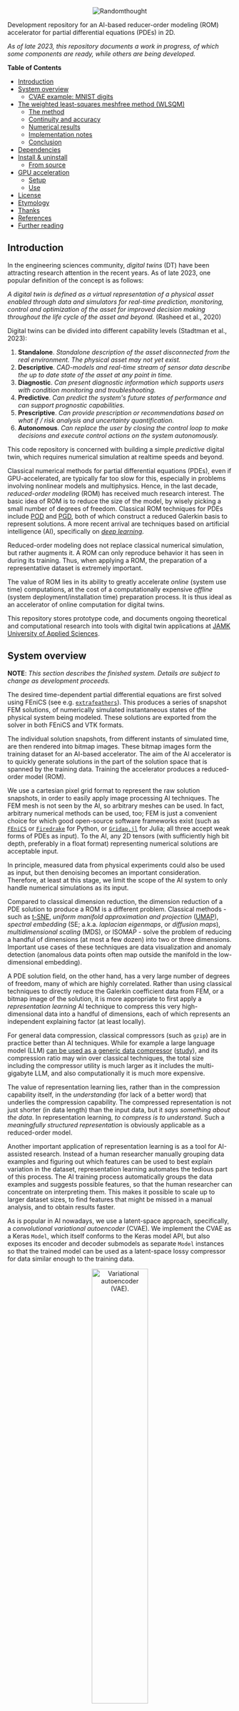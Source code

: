 <p align="center">
<img src="img/randomthought-logo.png" alt="Randomthought"/>
</p>

Development repository for an AI-based reducer-order modeling (ROM) accelerator for partial differential equations (PDEs) in 2D.

*As of late 2023, this repository documents a work in progress, of which some components are ready, while others are being developed.*


<!-- markdown-toc start - Don't edit this section. Run M-x markdown-toc-refresh-toc -->
**Table of Contents**

- [Introduction](#introduction)
- [System overview](#system-overview)
    - [CVAE example: MNIST digits](#cvae-example-mnist-digits)
- [The weighted least-squares meshfree method (WLSQM)](#the-weighted-least-squares-meshfree-method-wlsqm)
    - [The method](#the-method)
    - [Continuity and accuracy](#continuity-and-accuracy)
    - [Numerical results](#numerical-results)
    - [Implementation notes](#implementation-notes)
    - [Conclusion](#conclusion)
- [Dependencies](#dependencies)
- [Install & uninstall](#install--uninstall)
    - [From source](#from-source)
- [GPU acceleration](#gpu-acceleration)
    - [Setup](#setup)
    - [Use](#use)
- [License](#license)
- [Etymology](#etymology)
- [Thanks](#thanks)
- [References](#references)
- [Further reading](#further-reading)

<!-- markdown-toc end -->


## Introduction

In the engineering sciences community, *digital twins* (DT) have been attracting research attention in the recent years. As of late 2023, one popular definition of the concept is as follows:

*A digital twin is defined as a virtual representation of a physical asset enabled through data and simulators for real-time prediction, monitoring, control and optimization of the asset for improved decision making throughout the life cycle of the asset and beyond.* (Rasheed et al., 2020)

Digital twins can be divided into different capability levels (Stadtman et al., 2023):

 1. **Standalone**. *Standalone description of the asset disconnected from the real environment. The physical asset may not yet exist.*
 2. **Descriptive**. *CAD-models and real-time stream of sensor data describe the up to date state of the asset at any point in time.*
 3. **Diagnostic**. *Can present diagnostic information which supports users with condition monitoring and troubleshooting.*
 4. **Predictive**. *Can predict the system's future states of performance and can support prognostic capabilities.*
 5. **Prescriptive**. *Can provide prescription or recommendations based on what if / risk analysis and uncertainty quantification.*
 6. **Autonomous**. *Can replace the user by closing the control loop to make decisions and execute control actions on the system autonomously.*

This code repository is concerned with building a simple *predictive* digital twin, which requires numerical simulation at realtime speeds and beyond.

Classical numerical methods for partial differential equations (PDEs), even if GPU-accelerated, are typically far too slow for this, especially in problems involving nonlinear models and multiphysics. Hence, in the last decade, *reduced-order modeling* (ROM) has received much research interest. The basic idea of ROM is to reduce the size of the model, by wisely picking a small number of degrees of freedom. Classical ROM techniques for PDEs include [POD](https://en.wikipedia.org/wiki/Proper_orthogonal_decomposition) and [PGD](https://en.wikipedia.org/wiki/Proper_generalized_decomposition), both of which construct a reduced Galerkin basis to represent solutions. A more recent arrival are techniques based on artificial intelligence (AI), specifically on [*deep learning*](https://www.deeplearningbook.org/).

Reduced-order modeling does not replace classical numerical simulation, but rather augments it. A ROM can only reproduce behavior it has seen in during its training. Thus, when applying a ROM, the preparation of a representative dataset is extremely important.

The value of ROM lies in its ability to greatly accelerate *online* (system use time) computations, at the cost of a computationally expensive *offline* (system deployment/installation time) preparation process. It is thus ideal as an accelerator of online computation for digital twins.

This repository stores prototype code, and documents ongoing theoretical and computational research into tools with digital twin applications at [JAMK University of Applied Sciences](https://www.jamk.fi/en).


## System overview

**NOTE**: *This section describes the finished system. Details are subject to change as development proceeds.*

The desired time-dependent partial differential equations are first solved using FEniCS (see e.g. [`extrafeathers`](https://github.com/Technologicat/extrafeathers)). This produces a series of snapshot FEM solutions, of numerically simulated instantaneous states of the physical system being modeled. These solutions are exported from the solver in both FEniCS and VTK formats.

The individual solution snapshots, from different instants of simulated time, are then rendered into bitmap images. These bitmap images form the training dataset for an AI-based accelerator. The aim of the AI accelerator is to quickly generate solutions in the part of the solution space that is spanned by the training data. Training the accelerator produces a reduced-order model (ROM).

We use a cartesian pixel grid format to represent the raw solution snapshots, in order to easily apply image processing AI techniques. The FEM mesh is not seen by the AI, so arbitrary meshes can be used. In fact, arbitrary numerical methods can be used, too; FEM is just a convenient choice for which good open-source software frameworks exist (such as [`FEniCS`](https://fenicsproject.org/) or [`Firedrake`](https://www.firedrakeproject.org/) for Python, or [`Gridap.jl`](https://github.com/gridap/Gridap.jl) for Julia; all three accept weak forms of PDEs as input). To the AI, any 2D tensors (with sufficiently high bit depth, preferably in a float format) representing numerical solutions are acceptable input.

In principle, measured data from physical experiments could also be used as input, but then denoising becomes an important consideration. Therefore, at least at this stage, we limit the scope of the AI system to only handle numerical simulations as its input.

Compared to classical dimension reduction, the dimension reduction of a PDE solution to produce a ROM is a different problem. Classical methods - such as [t-SNE](https://opentsne.readthedocs.io/en/stable/), *uniform manifold approximation and projection* ([UMAP](https://umap-learn.readthedocs.io/en/latest/)), *spectral embedding* (SE; a.k.a. *laplacian eigenmaps*, or *diffusion maps*), *multidimensional scaling* (MDS), or ISOMAP - solve the problem of reducing a handful of dimensions (at most a few dozen) into two or three dimensions. Important use cases of these techniques are data visualization and anomaly detection (anomalous data points often map outside the manifold in the low-dimensional embedding).

A PDE solution field, on the other hand, has a very large number of degrees of freedom, many of which are highly correlated. Rather than using classical techniques to directly reduce the Galerkin coefficient data from FEM, or a bitmap image of the solution, it is more appropriate to first apply a *representation learning* AI technique to compress this very high-dimensional data into a handful of dimensions, each of which represents an independent explaining factor (at least locally).

For general data compression, classical compressors (such as `gzip`) are in practice better than AI techniques. While for example a large language model (LLM) [can be used as a generic data compressor](https://techxplore.com/news/2023-10-ai-png-flac-compression.html) ([study](https://arxiv.org/abs/2309.10668)), and its compression ratio may win over classical techniques, the total size including the compressor utility is much larger as it includes the multi-gigabyte LLM, and also computationally it is much more expensive.

The value of representation learning lies, rather than in the compression capability itself, in the *understanding* (for lack of a better word) that underlies the compression capability. The compressed representation is not just shorter (in data length) than the input data, but it *says something about the data*. In representation learning, *to compress is to understand*. Such a *meaningfully structured representation* is obviously applicable as a reduced-order model.

Another important application of representation learning is as a tool for AI-assisted research. Instead of a human researcher manually grouping data examples and figuring out which features can be used to best explain variation in the dataset, representation learning automates the tedious part of this process. The AI training process automatically groups the data examples and suggests possible features, so that the human researcher can concentrate on interpreting them. This makes it possible to scale up to larger dataset sizes, to find features that might be missed in a manual analysis, and to obtain results faster.

As is popular in AI nowadays, we use a latent-space approach, specifically, a *convolutional variational autoencoder* (CVAE). We implement the CVAE as a Keras `Model`, which itself conforms to the Keras model API, but also exposes its encoder and decoder submodels as separate `Model` instances so that the trained model can be used as a latent-space lossy compressor for data similar enough to the training data.

<p align="center">
<img src="img/autoencoder-vae.png" width="50%" alt="Variational autoencoder (VAE)."/> <br/>
<i>The VAE is a bayesian probabilistic AI model trained via a variational method. For details, see Kingma and Welling (2019), and <a href="doc/vae.pdf">the docs</a>.</i>
</p>

Training the CVAE produces a low-dimensional generative model for synthetic data similar to the training data. The CVAE learns to compress the bitmap images into a *latent representation* (a.k.a. the *code*), which encodes a small number of features that are relevant for the PDE and dataset in question. The latent representation is our reduced-order model (ROM).

To make an AI model with practical value for the present use case, we customize the basic CVAE with several ideas from literature, for example *ResNet blocks* (He et al., 2015a), the PReLU (parametric rectified linear unit) activation (He et al., 2015b), *instance normalization* (Wu and He, 2018), *channel dropout* training (Tompson et al., 2015), the *skip-VAE* (Dieng et al., 2019), and the *consistently regularized VAE* (Sinha and Dieng, 2022).

Note that even the classical autoencoder produces a code that is, strictly speaking, continuous in the ε-δ sense, and likely also Lipschitz-continuous. However, the Lipschitz constant can be so large as to make the continuity useless in practice. Some "nearby" inputs (in some norm appropriate for the input data) may still map very far from each other in the code space. An important property of the VAE is that it reduces the sensitivity of the code to *arbitrary* small perturbations in the input, so that *all* nearby inputs in the training data are mapped near each other in the latent space. This makes the latent space of a VAE useful as a continuous, low-dimensional representation of the data.

We regularize the latent space layout in two ways. First, by using a variational autoencoder (VAE) instead of a classical autoencoder, spaghetti layouts are avoided via the regularizing effect of the *latent prior* term in the ELBO loss function. Secondly, we apply the *consistently regularized VAE* idea to the training process. By augmenting each snapshot with auxiliary, *physically* nearby ones (a small timestep `Δt` apart in the numerical simulation data), we ensure that states that are physically near each other, also map near each other in the latent space. This prioritizes *physical similarity*, instead of just minimizing sensitivity to *arbitrary* perturbations. (This idea is a distant relative of preserving distance or topology, as seen in some of the classical dimension reduction methods already mentioned, namely ISOMAP, MDS, or UMAP.)

We improve the quality of the latent representation *specifically for PDE applications* by using the fundamental insight behind the *physics-informed neural network* (PINN; Raissi et al., 2018). When creating a specialized AI for a particular scientific task, it is advantageous to include *a priori* scientific knowledge about the problem context into the AI training process.

Instead of training a purely statistical model, we train a *physically informed* statistical model, which respects the constraints we explicitly included in the training, without needing to statistically detect these constraints from the training data. This typically increases the accuracy of the statistical model, as well as reduces the amount of training data needed.

However, unlike in the original PINN, we do not redesign the whole neural network to accommodate the PDE, but instead we train a generic CVAE that autoencodes bitmap images. However, we tune the loss function so that the generative model *favors images that represent solutions of the desired PDE*, i.e., images that minimize the squared residual of the PDE, estimated from the bitmap image. In practice, we add a squared-residual penalty term (with some suitable global penalty coefficient) to the ELBO loss. This specializes the CVAE to autoencode solutions of the PDE.

For example, consider fluid mechanics. The balance law of linear momentum is *a priori* knowledge. We know that no matter the specific case, the physical system (and therefore the numerical solution snapshots that represent it) must satisfy this balance law. For the Navier-Stokes equations, by minimizing the mean squared residual of the velocity equation, we enforce momentum conservation in the synthetic data produced by the generative AI model.

To evaluate the PDE residual from a bitmap image in a maximally non-intrusive way (in order to accommodate arbitrary PDE solvers), we use the *weighted least-squares meshfree* (WLSQM) method. This method fits a local surrogate model to the image data, separately for each pixel, in a small neighborhood of the pixel. Parallelization with GPU acceleration makes the computation reasonably fast.

Finally, we train another neural network to act as a time evolution operator on the latent space. The online part of this computation is very fast, because it operates on the reduced-order model. To train the time evolution operator, we use the fact that the training data comes from a numerical simulation, which governs how the time-dependent state changes. Given an input state and a timestep size `Δt`, we can read off the correct final state from our training data. The objective of the time-evolution neural network then is to learn this mapping - in the latent space (which we regularized, precisely to be able perform this task easily).

In summary, once the AI components have been trained for the target PDE, the online part of the accelerated solution process is:

 1. Encode initial state (bitmap image) into the low-dimensional latent space.
 2. Run time evolution in the latent space.
 3. Along the latent-space trajectory, decode state snapshots into bitmap images.

See the schematic illustration below.

<p align="center">
<img src="img/fullsystem.png" alt="Illustration of the full system."/> <br/>
<i>Schematic illustration of the full system. The encoder of the CVAE maps a solution field into a code point <b>z</b> in latent space. The time evolution operator integrates it for a timestep Δt. Finally, the decoder of the CVAE generates the corresponding solution field.</i>
</p>


### CVAE example: MNIST digits

Below are some results from applying the CVAE generically (without a physics-based loss) to the *MNIST digits* dataset. The AI was trained using [`demo.main`](demo/main.py), and the plots were produced by [`demo.test_script`](demo/test_script.py). For settings, see [`demo.config`](demo/config.py).

All of the "handwritten" digits shown in the plots are AI-generated, produced by the trained generative model (the CVAE decoder).

<p align="center">
<img src="img/latent_space_example1.png" width="30%" alt="2D latent space (example)."/>
<img src="img/latent_space_example2.png" width="30%" alt="2D latent space (example)."/>
<img src="img/latent_space_example3.png" width="30%" alt="2D latent space (example)."/>
<br/>
<i>Final trained state of three example runs of the CVAE on the MNIST digits dataset. Since the initialization of the model is random, and the model is stochastic, each run produces a different result. Generic CVAE, no physics-based loss. 2D latent space. Note the quantile-based scale on the axes, accounting for the spherical gaussian latent prior. The box is [-3σ, 3σ]²; we use the standard prior with μ = 0, σ = 1.</i>
</p>

The latent coordinates correspond to explaining factors, at least locally. For example in the rightmost run, for the digits 1, 4, and 6, the horizontal (z₁) coordinate corresponds to the angle (tilt) of the handwritten digit. Note that code points in unused parts of the latent space (regions devoid of training examples), may decode into nonsense.</i>

The splashes of color denote the latent space coordinates obtained by encoding the training examples (all 60000 of them). Via the training process, different examples of the same variant of the same digit are pulled together in the latent space (similarly to how a human might classify them). Different variants and different digits become separated.

Unlike many tutorials and early studies of VAEs, we use a [continuous Bernoulli](https://en.wikipedia.org/wiki/Continuous_Bernoulli_distribution) observation model (Loaiza-Ganem and Cunningham, 2019) to properly represent grayscale data. This is a simple modification that yields a major improvement in quality. Each pixel is modeled as a continuous probability distribution of brightness values in the interval [0, 1]. Contrast the classical discrete Bernoulli observation model, where each pixel is modeled as a discrete probability distribution for being either completely white or completely black. This leads to a need to binarize the input data, which unnecessarily hurts quality. Using the continuous Bernoulli observation model avoids the binarization.

Also, the mean of the observation distribution is often used as the decoded output; we too follow this choice. The mean is a grayscale image. In the continuous Bernoulli model, a grayscale image is in the codomain of the observation model, whereas in the discrete Bernoulli model, it is not. If the output is to be a valid observation, i.e. one that can be expressed by the observation model, then the standard way of producing the decoded output requires the observation model to be continuous-valued.

Compared to the classical discrete Bernoulli VAE, the continuous Bernoulli observation model has the effect that the ELBO values become positive, and much higher. In each of the example runs shown, the final ELBO value is +1362. This is fine, because we are now dealing with *continuous* data. The observation distribution *pθ*(**x**|**z**) represents the *probability density* that, given a code point **z**, we get the bitmap image with pixel brightnesses **x**. This is before any discretization into an actual `uint8` color channel, so the brightness of each pixel is a *continuous* random variable in [0, 1]. Therefore, the pointwise probability density *pθ*(**x**|**z**) is allowed to have any nonnegative value (no matter how large), as long as for every fixed **z**, the probability mass of *all possible observations* for that **z** integrates to unity, i.e. ∫ *pθ*(**x**|**z**) d**x** = 1.

Recall that the ELBO is essentially a log-probability. The large ELBO value suggests that, at least as measured by a roundtrip of the training data through the CVAE, the *pθ*(**x**|**z**) distributions are almost Dirac deltas. In other words, given a code point **z**, and asking for the distribution of possible decoded (observed) outputs, the result is that the code point (informally speaking) almost certainly maps to the input **x** that produced that code point. This in turn suggests that the latent representation (together with the CVAE decoder) captures the training data well.

Although in this example we have a labeled dataset, the CVAE has no access to the labels. As a self-supervised learning algorithm, it does not need them. The labels are used purely for visualization of the results.

The model separates the digits 0, 1, 2, and 6 especially well. The challenging inputs are the digit groups (3, 5, 8) and (4, 7, 9), especially the variant of "7" with the bar (middle right in the second image). Another particularly challenging example for a 2D latent space is the "closed" variant of "4"; there is just a hint of it near the center of the second image.

Increasing the dimension of the latent space (not shown here) improves the capture of the challenging digits and variants, but then the latent space becomes impossible to visualize. At least up to 7 dimensions, each dimension increases the ELBO obtained at the end of the training. At 20 dimensions, the results are already very good. The final ELBO values from this test are tabulated below.

<table>
  <tr>
    <td><b>#dim</b></td>
    <td><b>ELBO</b></td>
  </tr>
  <tr>
    <td>2</td>
    <td>1362</td>
  </tr>
  <tr>
    <td>3</td>
    <td>1403</td>
  </tr>
  <tr>
    <td>4</td>
    <td>1433</td>
  </tr>
  <tr>
    <td>5</td>
    <td>1452</td>
  </tr>
  <tr>
    <td>6</td>
    <td>1471</td>
  </tr>
  <tr>
    <td>7</td>
    <td>1483</td>
  </tr>
  <tr>
    <td>...</td>
    <td></td>
  </tr>
  <tr>
    <td>20</td>
    <td>1525</td>
  </tr>
</table>

Using classical dimension reduction techniques, we can visualize the test dataset (in MNIST digits, 10000 examples) in the latent space, by nonlinearly projecting the data manifold into 2D. See the plot below.

<p align="center">
<img src="img/latent_dim20.png" width="90%" alt="Data in 20-dimensional latent space."/> <br/>
<i>Test examples (10000) in 20D latent space, nonlinearly projected into 2D using classical dimension reduction techniques.</i>
</p>

We see that out of the five methods tested, *uniform manifold approximation and projection* (UMAP) produces the clearest visualization, showing the presence of ten distinct clusters. The *t-distributed stochastic neighbor embedding* (t-SNE) reveals structure acceptably, but looks noisier than UMAP.

In *spectral embedding* (SE), when we project to 2D, the algorithm uses the two leading eigenvectors. It is apparent from the plot that this is not enough to clearly separate the clusters in this data. This in turn tells us that when using a 20D latent space, the data manifold in the latent space has more than two dimensions; or in other words, the variation in the dataset cannot be explained by just two factors (at least as discovered by this type of AI).

*Multidimensional scaling* (MDS), which attempts to preserve distance in the ambient 20D space, cannot discern any structure in the data; and ISOMAP, which attempts to preserve distance along the data manifold, does no better than the 2D spectral embedding.

From the UMAP plot, we see that the different digits separate well in the 20D latent space. Keep in mind that UMAP is designed to preserve local topology. In the UMAP plot, intra-cluster distances indicate similarity between examples, whereas inter-cluster distances are completely meaningless.

Also in the UMAP plot, we see that a small number of test examples, especially of the digit "8", incorrectly map into the cluster for "3". Be aware that all of the data points shown in this figure are from the *test dataset*, so the CVAE never saw them during its training - so in general, we should expect some of them to cluster incorrectly.

Thinking further on the failure of the spectral embedding, a dimensionality consideration also suggests why the ELBO increases as we increase the dimension of the latent space and re-train the AI. The CVAE is also performing dimension reduction, from the very high-dimensional raw data into the latent space. If the dimensionality of the latent space is too low, the CVAE has no choice but to embed the (unknown, to be discovered) data manifold into a space with dimensionality lower than that of the manifold itself, which inevitably forcibly crushes the manifold in the process. How well such an embedding can succeed even in principle, obviously depends on the topology of the manifold. But if the latent space is slightly higher-dimensional than the manifold (so as to be able to represent its curvature in the euclidean ambient space), then a faithful representation can be obtained without such embedding.

Returning to the problem of 2D visualization via nonlinear projection of the latent space data manifold, [map projection](https://en.wikipedia.org/wiki/Map_projection) is an analogous problem, but this is more extreme: here we attempt to represent an arbitrary, high-dimensional hypersurface, in the general case having nonzero curvature, in two-dimensional euclidean space. (For an n-dimensional generalization of the [Gauss curvature](https://en.wikipedia.org/wiki/Gaussian_curvature), see Gladkov, 2020.)

In conclusion, UMAP allows us to visualize clusters rather well. The next question is, how else can we visualize the data when using a high-dimensional latent space?

One approach is to visualize AI-generated examples. One could sample code points from the aggregated latent posterior *pθ*(**z**), which is the final distribution of code points of the trained CVAE. Feeding those to the generative model (the CVAE decoder) produces new examples from the captured distribution.

However, Lin et al. (2019) observe that the actual *pθ*(**z**), as obtained by an ancestral sampling of *pθ*(**x**|**z**) over the training data examples **x** (see Takahashi et al, 2019), is too concentrated on the code points of the training examples to be of much use for drawing samples from the generative model that look distinct from the training examples. Lin et al. suggest first smoothing the distribution by establishing a small gaussian mixture approximation of *pθ*(**z**) via expectation maximization (EM), or alternatively, bayesian inference methods, and then sampling from that. We have not implemented this yet.

To evaluate the statistical performance of the CVAE, we provide some functions in [`randomthought.perfstats`](randomthought/perfstats.py). Currently, we can measure *active units* (AU), i.e. the number of latent dimensions actually in use, as estimated from the covariance between **x** and **z** (Burda et al., 2015); the mean *negative log-likelihood* (NLL) of the data under the trained model (a close relative of the ELBO; see e.g. Sinha and Dieng, 2022); the *Kullback-Leibler divergence* (KL) of the variational posterior from the latent prior (i.e. the KL regularization term of the ELBO), and the *mutual information* (MI) between **x** and **z**, as induced by the variational joint (definitions vary slightly; see e.g. Sinha and Dieng, 2022, or Dieng et al., 2019). This part of the library is not complete yet.

For the CVAE with a 20D latent space (final ELBO 1525), the measurement results, using all 10000 examples in the *test dataset*, are:

<table>
  <tr>
    <td align="right"><b>AU</b></td>
    <td>20</td>
  </tr>
  <tr>
    <td align="right"><b>NLL</b></td>
    <td>-1530.6</td>
  </tr>
  <tr>
    <td align="right"><b>KL</b></td>
    <td>37.696; 37.695; 37.696</td>
  </tr>
  <tr>
    <td align="right"><b>MI</b></td>
    <td>9.696; 9.288; 9.698</td>
  </tr>
</table>

The KL and MI measurements were repeated three times, with 1000 MC samples of <b>z</b> for each repetition. Especially the MI value is sensitive to the randomness in the MC sampling.

Other possible ways to visualize the result include latent interpolation between two given training data examples, and a sampling (e.g. a [latin hypercube](https://en.wikipedia.org/wiki/Latin_hypercube_sampling)) of the latent neighborhood of a given training data example. The latter allows to see what features the latent space axes locally correspond to, and to get an intuitive overview of what kind of data the nearby latents correspond to.

To estimate the quality of the model, one could also visualize what happens to the test data as it is fed through the CVAE. We have done this in the plots below, for the CVAE with a 7D latent space. The first image shows some representative examples (40 per digit class), whereas the second one shows the worst performers (40 per digit class) measured in terms of pixel-space *l*² error. In each of the two images, the panel on the left shows the inputs, while the one on the right shows the corresponding outputs (in the same position in the panel) after a roundtrip through the CVAE.

The examples in the representative set (first image) are captured rather well, including the digit variants that were challenging for the CVAE with a 2D latent space. Increasing the dimensionality of the latent space from 2D to 7D has clearly helped. The worst performers in the representative set are the unclearly written "4" that has become a "6" during the roundtrip, the "4" that has become an "8" (both on the second line of 4's), and the second-last "9" on the first row of 9's, which all the CVAEs variants tested here easily mistake for an "8".

In the set of worst performers (second image), we see that many of the input digits are written unclearly, although most of them are recognizable to a human. In the CVAE roundtrip, some of them decode to the right digit class, but fairly many of them do not, so clearly the latent representation could still be improved. Note that the CVAE is not a classifier, so any judgements of digit class are here based on manual visual inspection of the results.

<p align="center">
<img src="img/test_sample_final_dim7.png" width="90%" alt="Representative test examples, 7-dimensional latent space."/> <br/>
<i>
The 40 first examples of each digit class in the MNIST test dataset. 7D latent space. <b>Left</b>: Input test examples. <b>Right</b>: Reconstructed outputs, after a roundtrip through the VAE.
</i>
</p>

<p align="center">
<img src="img/test_sample_worstl2_final_dim7.png" width="90%" alt="Worst test examples (pixel-space l2 error), 7-dimensional latent space."/> <br/>
<i>
The test examples with the highest pixel-space l² error, 40 from each digit class in the MNIST test dataset. 7D latent space. Roughly speaking, these are the examples where the output looks the least like the input image. <b>Left</b>: Input test examples. <b>Right</b>: Reconstructed outputs, after a roundtrip through the VAE.
</i>
</p>


## The weighted least-squares meshfree method (WLSQM)

This section briefly introduces the WLSQM method for meshfree numerical differentiation of scalar data. It is a special case of [*moving least squares* (MLS)](https://en.wikipedia.org/wiki/Moving_least_squares), which dates back [at least to the 1980s](http://www.nealen.net/projects/mls/asapmls.pdf), but is not as widely known in numerics as finite differences are. The nutshell summary is that WLSQM fits a local surrogate model, specifically a quadratic [response surface](https://en.wikipedia.org/wiki/Response_surface_methodology), by minimizing the mean squared error (MSE) of the surrogate with respect to the data, separately in each local neighborhood. The derivatives of the surrogate then become estimates of the derivatives of the data, while also removing a small amount of noise.

For computing spatial derivatives of field quantities, local least-squares methods parallelize (asymptotically speaking) as well as classical finite differences do. The price of using WLSQM is that one must solve linear systems to obtain the solution. Nowadays, the linear systems can be solved on the GPU.

In `randomthought`, we use WLSQM to estimate the spatial jacobian and hessian from a 2D bitmap image, to be able to evaluate residuals of PDEs (in 2D) up to second order when given just bitmap images of the solution fields (in `float32` precision). The "local" in "local surrogate model" can mean anything from a radius of 2.5 pixels (in which case, 21 pixels contribute to each local model, including the pixel at the center) to a radius of 40.5 pixels or more (in which case, 5169 pixels contribute to each local model - yes, over 5k). Large radii are capable of averaging away noise in the input data; but small radii are better for fast computation with low memory requirements. For noise-free data, a radius of 2.5 is already fine.

WLSQM belongs to the family of least-squares polynomial approximation methods, as mentioned in the study by Knowles et al. (2014, sec. 3.1), which compares methods for the numerical estimation of the first derivative of 1D noisy data. The authors implement only a simple global method, but they mention *locally weighted polynomial regression*, abbreviated as LOESS or LOWESS, which is a variant of WLSQM with inverse distance weighting.

Also completely different approaches exist. For example, Tikhonov regularization of the derivative operator using the H² Sobolev norm produces excellent results, and can recover the derivative even in the presence of large amounts of noise. For details, see Knowles et al. (2014, sec. 3.2) and the study by Chartrand (2011). For the 2D case, see Chartrand (2017).

We have opted for WLSQM mainly because the theory behind the method is simple and easy to understand, all important details fit onto one page, and the method should work well enough for our use case.

Considering WLSQM in the context of numerically solving PDEs, it can be thought of as a type of *spatially implicit* method, but it requires an explicit data snapshot in time. Therefore, in dynamic PDE problems (initial boundary value problems, IBVPs), WLSQM is only readily applicable for evaluating the spatial derivatives when using an *explicit* time integration method. With an implicit time integration method, a Banach fixed-point iteration approach is possible (applying WLSQM to the latest Picard iterate), but slow. In our application, we have an explicit snapshot available, so this is not an issue.


### The method

Consider a C² continuous scalar-valued function `f(x, y)` in the `xy` plane, assumed to have generated a point cloud of data values `(xn, yn, dn)`, where `(xn, yn)` are the coordinates of the data point, and `dn` is the corresponding data value. In `randomthought`, we only use WLSQM for analyzing a bitmap image, so our point cloud is actually a cartesian pixel grid, and our implementation saves VRAM by taking advantage of that. However, in general, WLSQM itself is geometry- and topology-agnostic. We present the method here in the general context.

The data is possibly corrupted by a small amount of i.i.d. noise. The goal of the surrogate model is to numerically find the "clean" (noise-free) `f` that best fits the data in some small neighborhood containing several data points. The data may be time-dependent; in the classical WLSQM, we are only concerned with its instantaneous value. Therefore, without loss of generality, we consider a static data field (no time dependence) below.

Consider the problem of fitting one local surrogate model. Let `(x₀, y₀)` be an arbitrary reference point for this local model. By comparing the expression of a quadratic response surface (i.e. a multivariate polynomial of degree 2) to the multivariate Taylor series of `f` developed at `(x₀, y₀)`, up to quadratic terms:

```
s(x, y) =       s₀₀ +   s₁₀ [x - x₀] +   s₀₁ [y - y₀] +             s₂₀ [x - x₀]² +      s₁₁ [x - x₀] [y - y₀] +             s₀₂ [y - y₀]²
f(x, y) = f(x₀, y₀) + ∂f/∂x [x - x₀] + ∂f/∂y [y - y₀] + (1 / 2) ∂²f/∂x² [x - x₀]² + ∂²f/∂x∂y [x - x₀] [y - y₀] + (1 / 2) ∂²f/∂y² [y - y₀]² + O(x, y)³
```

we see that if we modify the response surface definition to (with the obvious identifications):

```
s(x, y) =       a₀  +    a₁ [x - x₀] +    a₂ [y - y₀] +      (1 / 2) a₃ [x - x₀]² +       a₄ [x - x₀] [y - y₀] +      (1 / 2) a₅ [y - y₀]²
```

the coefficients `a₀, ..., a₅` then become the Taylor coefficients of the response surface at `(x₀, y₀)`. Once we perform the fit, this format is convenient, because then we can read off e.g. `∂²s/∂x²` at `(x₀, y₀)` from the solution - it is just `a₃`.

We emphasize that `a₀` is **not** the raw data value `d₀` at `(x₀, y₀)`, and `a₁, ..., a₅` are **not** the derivatives of the original `f` at `(x₀, y₀)`. They are, respectively, the value and the derivatives *of the surrogate model* at `(x₀, y₀)`. In other words, the coefficients `a₁, ..., a₅` are *estimates of* the derivatives of `f` at `(x₀, y₀)`. Similarly, `a₀` is an *estimate* of `f(x₀, y₀)`, after denoising.

Actually, `a₀, ..., a₅` **do not** match the Taylor coefficients of `f` even if the data is exact (noise-free), and one uses arbitrary-precision arithmetic. The Taylor coefficients of `f` are "final" in the sense that once e.g. `∂f/∂x` has been computed, it will no longer change (at the same point, at the same instant of time) as we increase the truncation order of the Taylor approximation. Increasing the order only adds new terms. In contrast, consider fitting a sequence of surrogate models of order `1, 2, 3, ...`. The surrogate is not a truncated asymptotic approximation. **All** the coefficients are free to re-fit themselves when we increase the order of the surrogate!

The only point where the Taylor series really even enters the discussion is the guarantee that, if `f` is smooth enough, then *viewed closely enough*, `f` locally looks like a quadratic polynomial. This is what justifies the choice of the quadratic response surface model. And that for convenience, we may define the surrogate, as we did above, in terms of *its* Taylor coefficients.

The MSE minimization problem, **for one local model**, reads:

```
[a₀, ..., a₅] = arg min( ∑k ek² )
```

where `k` ranges over data points in the local neighborhood, and `ek` is the (signed) fitting error at the location `(xk, yk)` of the data point `dk`:

```
ek := sk - dk
```

and `sk := s(xk, yk)` is the value of the surrogate at `(xk, yk)`. Note the fitting error is defined only at the locations of the data points.

In MLS, the generalization is that instead of just `∑k ek²`, one minimizes the weighted sum `∑k ek² θ( r((xk, yk), (x₀, y₀)) )` where `r()` is euclidean distance, and `θ` is a weight function that decays to zero as distance tends to infinity, e.g. `θ(r) = exp(-r²)`. In WLSQM, this weight function is the characteristic function (set membership) of the local neighborhood: all points in the neighborhood are weighted by `1`, whereas all points outside it are weighted by `0`. This reduces the weighted squared error to the MSE (strictly, to the *total* squared error, but minimizing that is equivalent to minimizing the MSE over the same neighborhood, since the only difference is a scaling constant).

When we insert all the definitions, we see that the MSE is a convex quadratic form with respect to the `aj`, so a unique minimum exists. Furthermore, by basic calculus, we can find the minimum simply by differentiating the MSE with respect to each `aj`, where `j = 0, ..., 5`, and setting all these derivatives to zero simultaneously. At the minimum point, it holds that:

```
0 = ∂/∂aj( ∑k ek² ) = ∑k ∂/∂aj( ek² ) = 2 ∑k ek ∂ek/∂aj
```

By inserting the definition of `ek`, performing the differentiation, and discarding the global factor of `2`:

```
0 = ∑k [sk - dk] ∂sk/∂aj
```

Denoting `ckj := ∂sk/∂aj`, or explicitly (for one local model, **c** is an `N × 6` matrix, where `N` is the neighborhood size):

```
ck0 = 1,
ck1 = xk - x₀,
ck2 = yk - y₀,
ck3 = (1 / 2) [xk - x₀]²,
ck4 = [xk - x₀] [yk - y₀],
ck5 = (1 / 2) [yk - y₀]².
```

the surrogate at the location of a data point becomes:

```
sk = ∑i cki ai
```

where the sum is taken over `i = 0, ..., 5`. Note `cki` depends only on geometry, and `ai` are the unknowns to be fitted. Inserting this expression for `sk`, we find that the MSE is minimized when:

```
0 = ∑k [[∑i cki ai] - dk] ckj
```

which is a system of six linear equations in `ai`:

```
∑i (∑k ckj cki) ai = ∑k dk ckj,  j = 0, ..., 5.
```

or

```
∑i Aji ai = bj
```

where

```
Aji = ∑k ckj cki,  bj = ∑k dk ckj.
```

Solving this local system separately for each neighborhood gives us a numerical approximation of the spatial jacobian and hessian for each pixel of the input bitmap image.


### Continuity and accuracy

WLSQM shares similarities with the design philosophies of both finite differences and finite elements. Similarly to finite differences, the fitting process of WLSQM is inspired by the Taylor series, and it operates on point values. To be fair, point values are generally all that can be assumed to be available when dealing with arbitrary input data.

Then, similarly to finite elements, the surrogate is defined in terms of a basis consisting of a set of known functions. The geometric coefficients `cki` are actually the local polynomial basis in which we seek the solution, sampled at the data point locations `(xk, yk)`. Each basis function can be differentiated exactly, and each local surrogate lives in a Sobolev space.

As noted [here](http://www.nealen.net/projects/mls/asapmls.pdf) (sec. 3, and Levin 1998 and 2003, cited therein), the continuity of the assembled *global* surrogate depends on the continuity of the weighting function. In the case of WLSQM, the weighting function is discontinuous; therefore, so is the global surrogate. So perhaps the most faithful global representation would be to compute the Voronoi cells of the input point cloud, and in each Voronoi cell, use its local surrogate, thus defining the discontinuities to occur at the Voronoi edges. In practice, we only want the outputs at the cell centers, i.e. at the input data point locations, so this does not matter much as far as the definitions of the output values are concerned.

There remains the possibility that imposing global continuity might promote noise reduction. If we want a representation that is globally continuously differentiable, that could be done by upgrading to the MLS method, with a suitable weighting function. For example, we could use the infinitely smooth non-analytic transition function from PDE theory as the weight. This remains an area for future exploration.

Because the surrogate is defined in terms of an explicitly known basis, with exact arithmetic, the derivatives produced by WLSQM *are exact for the surrogate*. Any difference to the actual derivatives of `f` (if the function exists) arise from *modeling error*.

In practice, in numerics, arithmetic is never exact. Therefore, the accuracy of the derivatives is also limited by the precision afforded by the arithmetic used, accounting for the way it is used in the algorithm. For example, [IEEE 754](https://en.wikipedia.org/wiki/IEEE_754) guarantees only basic arithmetic to be accurate to the [ULP](https://en.wikipedia.org/wiki/Unit_in_the_last_place); even the most common library functions, such as the trigonometrics, need not be. An LU solver (a "gesv" in LAPACK terminology), on the other hand, applies a lengthy sequence of basic arithmetic operations, where both rounding and catastrophic cancellation can occur at each step, although pivoting somewhat mitigates this. The LU solver is thus likely to lose at least a few bits of precision - even just in the forward/backward solve stages, even if we precompute the LU decomposition itself at `float64`.

Although the WLSQM algorithm was originally designed for and works best at `float64` precision, `float32` (which is natively supported by GPUs) may also be acceptable, depending on the use case. There is also a slow, experimental kernel that was used to test the algorithm on `float16`. The conclusion from testing this was that generally, 16 bits is not enough for WLSQM.

We conclude that the accuracy of WLSQM is limited mainly by three factors:

 1. Modeling error from the noise (if any) in the data, since this limits how well the surrogate can be fitted even with exact arithmetic.
 2. Numerical roundoff and cancellation in the setup, and more importantly, solution process, of the linear systems.
 3. Modeling error from the neighborhood size. The neighborhood must be small enough to satisfy the assumption that the response is (at least approximately) locally quadratic.

With noisy data, the quality of the hessian can be improved, sometimes significantly, by reapplying the method to the jacobian components produced by the first application (in the numerical results below, this is denoted by *refitted*). In 2D, the price is tripling the computational cost: first one differentiation to get the jacobian, and then two more to differentiate `∂f/∂x` and `∂f/∂y`, respectively.


### Numerical results

In this section, we demonstrate the WLSQM output produced by the `randomthought` implementation, see [`demo.difftest`](demo/difftest.py). We plot only the values at the center of each pixel, which are obtained directly as the coefficients of the fit. In case of noisy data, as the neighborhood size increases, the noise in the fitted model decreases, and especially, we can obtain a useful hessian.

The largest neighborhood radius in the examples shown is `N = 40.5` pixels. The one-half prevents a single pixel jutting out from the circular shape in each cardinal direction. A circular stencil behaves isotropically (it has no preferred directions), so it produces a more easily interpretable error pattern (for testing purposes) than a box-shaped stencil does.

The *refitted* second derivatives are obtained by reapplying the method to the WLSQM-computed jacobian components `∂f/∂x` and `∂f/∂y`. This tends to improve the quality of the hessian.

<p align="center">
<table>
  <tr>
    <td width="32%">
      <img src="img/wlsqm_surf.png" alt="WLSQM output. Small neighborhood radius."/>
    </td>
    <td width="32%">
      <img src="img/wlsqm_surf2.png" alt="WLSQM output. Medium neighborhood radius."/>
    </td>
    <td width="32%">
      <img src="img/wlsqm_surf_N40.png" alt="WLSQM output. Large neighborhood radius."/>
    </td>
  </tr>
  <tr>
    <td width="32%">
      <img src="img/wlsqm_err.png" alt="WLSQM fitting error. Small neighborhood radius."/>
    </td>
    <td width="32%">
      <img src="img/wlsqm_err2.png" alt="WLSQM fitting error. Medium neighborhood radius."/>
    </td>
    <td width="32%">
      <img src="img/wlsqm_err_N40.png" alt="WLSQM fitting error. Large neighborhood radius."/>
    </td>
  </tr>
</table>
<i>WLSQM applied to a <code>float32</code> grayscale bitmap image at 128×128 resolution, representing the function <code>f(x, y) = sin(x) cos(y)</code> in the region [0, π]², corrupted by artificial per-pixel i.i.d. gaussian noise at σ = 10⁻³. The compute precision is <code>float32</code>.</i>
</p>

In the above figure, in each plot, the top row of subplots shows the fitted *f*, *∂f/∂x*, and *∂f/∂y*, in that order; the middle row shows the fitted *∂²f/∂x²*, *∂²f/∂x∂y*, and *∂²f/∂y²*; and the bottom row shows the <b>refitted</b> *∂²f/∂x²*, *∂²f/∂x∂y*, and *∂²f/∂y²*.

In the left column of the table, we use a small neighborhood radius; in the center column, a medium radius, and in the right column, a large radius.

The top row of the table shows the fitted surfaces as a 3D plot. The bottom row of the table shows, as a colorsheet, the signed difference to the known ground truth (which in actual production use is not available). The ground truth for the function itself is just *f*, without the artificial noise. The ground truths for the jacobian and hessian are obtained by first differentiating *f* symbolically, and then numerically evaluating the resulting functions.

In the bottom row of the table, note the color scales; *f* has one scale, the first derivatives have a different, shared scale, and the second derivatives have a yet different, shared scale (shared across the raw and refitted ones, for easy comparison). We see that in each plot, the error increases as the derivative order increases. One reason for this is that higher derivatives are more sensitive to noise in the data. The maximum pixelwise absolute error is on the order of 10⁻³ for the function itself (as expected from the standard deviation of the artificial gaussian noise), 10⁻² for the first derivatives, and 10⁻¹ for the second derivatives. Observe that refitting reduces the error in the hessian.

Each upper left subplot in the bottom row of the table also shows one example neighborhood, highlighted in black.

In the next example, we keep everything else the same, but we increase the standard deviation of the artificial noise by a factor of ten, to *σ* = 10⁻².

<p align="center">
<img src="img/wlsqm_surf_N43_highnoise.png" width="48%" alt="WLSQM output. More noise, large neighborhood radius."/>
<img src="img/wlsqm_err_N43_highnoise.png" width="48%" alt="WLSQM fitting error. More noise, large neighborhood radius."/>
<br/>
<i>Same as above, but with the noise level ten times higher, at σ = 10⁻². Neighborhood radius N = 43.5, so that 5957 pixels contribute to each local surrogate.</i>
</p>

We see that the fitting error becomes larger, but even the hessian is still acceptable, especially after refitting. The maximum pixelwise absolute error in the refitted second derivatives is still approximately 0.1.

To judge the accuracy of the WLSQM solver itself, we apply it to a quadratic polynomial, which the surrogate model can represent exactly. We use a small neighborhood radius, `N = 2.5`, so that 21 pixels contribute to each local surrogate. We test fitting at both `float64` and `float32` precision, to see how much the compute precision affects the accuracy of the results.

<p align="center">
<img src="img/difftest2_float64.png" width="48%" alt="WLSQM results with exact input data, at float64 precision."/>
<img src="img/difftest2_float32.png" width="48%" alt="WLSQM results with exact input data, at float32 precision."/>
<br/>
<i>WLSQM fitting error for <b>exact</b> (noise-free) input data, now applied to <code>f(x, y) = x² + y</code> in the unit square [0, 1]². The function is sampled onto a bitmap image at 128×128 resolution. <b>Left</b>: Fitting performed at <code>float64</code> precision. <b>Right</b>: Fitting performed at <code>float32</code> precision, with only the LU decomposition computed at <code>float64</code>, and then stored at <code>float32</code> for use in the backsubstitution stage.</i>
</p>

Recall that for `float64`, an [ULP](https://en.wikipedia.org/wiki/Unit_in_the_last_place) at *x* = 1.0, on the larger-magnitude side, is the [machine epsilon](https://en.wikipedia.org/wiki/Machine_epsilon) for `float64`, which is *ϵ* = 2.22 · 10⁻¹⁶. Therefore roughly speaking, near unit magnitude, we have 16 decimal places available. We see that the fitting process cannot take advantage of all available significant digits, likely due to roundoff and cancellation in the solver. Still, the fitted *∂f/∂y* is almost exactly 1 (error below 10⁻¹², 4 decimal places lost compared to the precision available), the fitted *∂²f/∂x²* is almost exactly 2 (error below 10⁻¹⁰, 6 decimal places lost), and the fitted *∂²f/∂x∂y* and *∂²f/∂y²* are almost exactly zero (also here, error below 10⁻¹⁰). The absolute error takes on its largest values near the edges of the image; particularly, see the upper and right edges.

At `float32`, *ϵ* = 1.19 · 10⁻⁷. The fitting errors are now much larger. For *∂f/∂y*, the error is below 10⁻³ (4 decimal places lost), and for the second derivatives, below 10⁻¹ (6 decimal places lost). The number of decimal places lost remains the same at both `float32` and at `float64`. However, due to the lower precision of `float32`, here the accuracy of the results is impacted much more.

The conclusion from this example is that WLSQM significantly benefits from `float64` precision. For use cases in AI applications, however, `float32` precision may be fine, because neural networks are often able to tolerate low-quality inputs and loss functions.


### Implementation notes

The matrix **A** only depends on the geometric coefficients `cki`, so it can be precomputed and pre-factorized (LU decomposition), as long as the locations of the data points remain the same. Only the load vector **b** must be recomputed when the data values `dk` are updated. The linear system is always of size 6×6 (for one local model); the neighborhood size only affects the number of data contributions (the `k` in the `∑k`) to each element of the system.

In `randomthought`, the linear systems for all local models are assembled into a tensor, and the batch is solved on the GPU. The assembled tensor **A** is pre-factorized using batched LU decomposition. For large neighborhoods, the geometric coefficient tensor **c** and operations on it are what consume the VRAM; **A** and **b** are both relatively small.

In practice, to make the most of available numerical precision, inside the algorithm, we apply scalings to the coordinates in each neighborhood, such that the maximum `x` and `y` distances from the center point become `1` (so that `max(|cki|) = 1` and `max(|Aji|) = N`). We operate in scaled space, and at the end, use the chain rule to restore the computed jacobian and hessian to the original input scale. We also scale the data by its absolute maximum value, to operate as close to the range `[-1, 1]` as possible. (The scaled function values will obviously be in this range, but in general, the jacobian and hessian will not.) All results are restored to the original input scale before returning them to the user.

The implementation is fully GPU-accelerated using TensorFlow, and is also autodifferentiable - so that we can e.g. get the sensitivities of the jacobian and hessian with regard to some neural network parameters of a generative model that produces the input bitmap images, for training that model with a gradient-based optimizer. How useful the result from *autodifferentiation of the WLSQM output* is, depends on how exactly the neural network parameters affect the pixels. This is an area that needs to be explored more fully.

Note that WLSQM is a separate numerical algorithm, completely independent of TensorFlow's autodifferentiation mechanism. WLSQM can also be used when using a gradient-free optimizer, such as [differential evolution](https://www.tensorflow.org/probability/api_docs/python/tfp/optimizer/differential_evolution_one_step), to train the AI component.

We emphasize that the WLSQM method itself is geometry- and topology-agnostic. The GPU-accelerated implementation in `randomthought` is specialized to 2D bitmap images. There is also a generic, CPU-based (Cython-accelerated) WLSQM code available in the separate [`python-wlsqm`](https://github.com/Technologicat/python-wlsqm) repository. The generic code can handle up to 4th order polynomials in 1D, 2D and 3D, on arbitrary point clouds (no topology needed). Beside differentiation, it can also project point cloud data onto a regular grid, by evaluating the fitted surrogate model at the desired meshgrid points.


### Conclusion

The weighted least-squares meshfree (WLSQM) method is a surrogate model based method that computes the spatial jacobian and hessian of scalar data defined on an arbitrary point cloud. Applying WLSQM also results in a mild amount of denoising. In `randomthought`, we have specialized the method to efficiently handle 2D bitmap images. In AI applications, this is useful to estimate the residual of a given PDE from a (float-valued) bitmap image produced by a generative AI model. This allows computing a physics-based loss, to evaluate how well an image satisfies a given PDE.

The neighborhood used in the fitting process should be made small enough so that the data can be locally represented by quadratic response surface to a reasonable accuracy, but large enough to be able to average out the noise (for noisy input data) by a least-squares fitting process.

WLSQM is not appropriate for differentiation in the presence of *large* amounts of noise, such as occurs in measured experimental data. In such use cases, the Tikhonov regularized derivative method (not implemented here) should be used instead.

The important point is that WLSQM can spatially differentiate *arbitrary bitmap images* - just like finite differences, but with higher accuracy. With a large radius, it can also tolerate a small amount of noise in the input, and even produce a useful hessian under such conditions.


## Dependencies

Python-based requirements in [`requirements.txt`](requirements.txt).

Tested in a Linux environment (Linux Mint 21.1) with Python 3.10, CUDA 12.0, and NVIDIA drivers 525.125.06.


## Install & uninstall

### From source

Clone the repo from GitHub. Then, navigate to it in a terminal, and:

```bash
python -m setup install
```

possibly with `--user`, if your OS is a *nix, and you feel lucky enough to use the system Python. If not, activate your venv first; the `--user` flag is then not needed.

To install the dependencies, as usual:

```bash
pip install -r requirements.txt
```

To uninstall `randomthought`:

```bash
pip uninstall randomthought
```

but first, make sure you're not in a folder that has an `randomthought` subfolder - `pip` will think it got a folder name instead of a package name, and become confused.


## GPU acceleration

GPU acceleration requires CUDA.

### Setup

For now, I have **not** yet made an install script to set up a venv.

An easy (and recommended) way is to install the CUDA libraries with `pip` from NVIDIA's repository. However, each one will be installed in its own subfolder, so each library will need its own entry in `LD_LIBRARY_PATH`.

Customize the paths in the included [`env.sh`](env.sh) to match your CUDA installation:

 - `PATH`, for the `ptxas` binary. If installed from `pip`, this is `.../site-packages/nvidia/cuda_nvcc/bin`.
 - `LD_LIBRARY_PATH`, for the CUDA libraries. If installed from `pip`, these are in `.../site-packages/nvidia/XXX/lib`, where `XXX` is the library name (e.g. `cublas`).
 - `XLA_FLAGS`, for the XLA GPU CUDA data dir. If installed from `pip`, this is `.../site-packages/nvidia/cuda_nvcc`.

The example [`env.sh`](env.sh) is configured for CUDA libraries installed with `pip`. Instructions for enabling it can be found [on the NVIDIA site](https://docs.nvidia.com/cuda/cuda-installation-guide-linux/index.html), and the names of the required packages are documented in the comments of [`env.sh`](env.sh).

**Historical**:

- Some TensorFlow versions up to and including 2.11 were packaged incorrectly, and tried to load `libnvinfer.so.7`, which as of late 2023, has not existed for a long time now. The current version is `libnvinfer.so.8`. This was fixed in TensorFlow 2.12.
- `tf-nightly` builds leading up to TensorFlow 2.12 had a bug that spammed a "CPU executor aborting" error message, even though the program was being run on the GPU. TensorFlow 2.13 works correctly.

### Use

Before running the programs in this repository,

```bash
source env.sh
```

Then run as normal.


## License

2-clause [BSD license](LICENSE.md).


## Etymology

Stochastic. AI.

## Thanks

For the banner, everyone behind Stable Diffusion 1.5 and the [Deliberate](https://civitai.com/models/4823/deliberate) (v2) checkpoint.

## References

- Yuri Burda, Roger Grosse, and Ruslan Salakhutdinov. 2015 (revised 2016). Importance Weighted Autoencoders. https://arxiv.org/abs/1509.00519
- Rick Chartrand. 2011. Numerical Differentiation of Noisy, Nonsmooth Data. *International Scholarly Research Notices* 2011, 164564. https://doi.org/10.5402/2011/164564
- Rick Chartrand. 2017. Numerical differentiation of noisy, nonsmooth, multidimensional data. *2017 IEEE Global Conference on Signal and Information Processing (GlobalSIP)*. https://doi.org/10.1109/GlobalSIP.2017.8308641
- Adji B. Dieng, Yoon Kim, Alexander M. Rush, and David M. Blei. 2019. Avoiding Latent Variable Collapse With Generative Skip Models. https://arxiv.org/abs/1807.04863
- Sergey O. Gladkov. 2020. To the Question of Gauss's Curvature in n-Dimensional Euclidean Space. *Journal of Mathematics Research* **12** (6), 93-99. https://doi.org/10.5539/jmr.v12n6p93
- Kaiming He, Xiangyu Zhang, Shaoqing Ren, and Jian Sun. 2015a. Deep Residual Learning for Image Recognition. https://arxiv.org/abs/1512.03385v1
- Kaiming He, Xiangyu Zhang, Shaoqing Ren, and Jian Sun. 2015b. Delving Deep into Rectifiers: Surpassing Human-Level Performance on ImageNet Classification. https://arxiv.org/abs/1502.01852
- Diederik P Kingma, Max Welling. 2019. An Introduction to Variational Autoencoders. https://arxiv.org/abs/1906.02691
- Ian Knowles and Robert J. Renka. 2014. Methods for numerical differentiation of noisy data. *Electronic Journal of Differential Equations*, Conference 21 (2014), 235-246. ISSN: 1072-6691. https://ejde.math.txstate.edu/conf-proc/21/k3/knowles.pdf
- Shuyu Lin, Stephen Roberts, Niki Trigoni, and Ronald Clark. 2019. Balancing reconstruction quality and regularisation in evidence lower bound for variational autoencoders. https://arxiv.org/abs/1909.03765
- Gabriel Loaiza-Ganem and John P. Cunningham. 2019. The continuous Bernoulli: fixing a pervasive error in variational autoencoders. https://arxiv.org/abs/1907.06845
- M. Raissi, P. Perdikaris, and G. E. Karniadakis. 2018. Physics-informed neural networks: A deep learning framework for solving forward and inverse problems involving nonlinear partial differential equations. *Journal of Computational Physics* **378**, 686–707. https://doi.org/10.1016/j.jcp.2018.10.045
- A. Rasheed, O. San, T. Kvamsdal. 2020. Digital twin: Values, Challenges and Enablers from a Modelling Perspective. *IEEE Access* **8**, 21980–22012.
- Samarth Sinha and Adji B. Dieng. 2022. Consistency Regularization for Variational Auto-Encoders. https://arxiv.org/abs/2105.14859
- Florian Stadtman, Adil Rasheed, Trond Kvamsdal, et al. 2023. Digital Twins in Wind Energy: Emerging Technologies and Industry-Informed Future Directions. https://arxiv.org/abs/2304.11405
- Hiroshi Takahashi, Tomoharu Iwata, Yuki Yamanaka, Masanori Yamada, and Satoshi Yagi. 2019. Variational Autoencoder with Implicit Optimal Priors. https://arxiv.org/abs/1809.05284
- Jonathan Tompson, Ross Goroshin, Arjun Jain, Yann LeCun, and Christopher Bregler. 2015. Efficient Object Localization Using Convolutional Networks. https://arxiv.org/abs/1411.4280
- Yuxin Wu and Kaiming He. 2018. Group Normalization. https://arxiv.org/abs/1803.08494

## Further reading

- Shaofeng Cai, Yao Shu, Gang Chen, Beng Chin Ooi, Wei Wang, and Meihui Zhang. 2020. Effective and Efficient Dropout for Deep Convolutional Neural Networks. https://arxiv.org/abs/1904.03392
- Nicholas Carlini, Jamie Hayes, Milad Nasr, Matthew Jagielski, Vikash Sehwag, Florian Tramèr, Borja Balle, Daphne Ippolito, and Eric Wallace. 2023. Extracting Training Data from Diffusion Models. https://arxiv.org/abs/2301.13188
- Yarin Gal and Zoubin Ghahramani. 2016. Dropout as a Bayesian Approximation: Representing Model Uncertainty in Deep Learning. https://arxiv.org/abs/1506.02142
- M.A. Ganaie, Minghui Hu, A.K. Malik, M. Tanveer, and P.N. Suganthan. 2022. Ensemble deep learning: A review. https://arxiv.org/abs/2104.02395
- Ian Goodfellow, Yoshua Bengio, and Aaron Courville. 2016. Deep Learning. MIT press. http://www.deeplearningbook.org
- Geoffrey E. Hinton, Nitish Srivastava, Alex Krizhevsky, Ilya Sutskever, and Ruslan R. Salakhutdinov. 2012. Improving neural networks by preventing co-adaptation of feature detectors. https://arxiv.org/abs/1207.0580
- Nitish Shirish Keskar, Dheevatsa Mudigere, Jorge Nocedal, Mikhail Smelyanskiy, and Ping Tak Peter Tang. 2017. On Large-Batch Training for Deep Learning: Generalization Gap and Sharp Minima. https://arxiv.org/abs/1609.04836
- Diederik P Kingma, Max Welling. 2013. Autoencoding variational Bayes. https://arxiv.org/abs/1312.6114
- Alex Labach, Hojjat Salehinejad, and Shahrokh Valaee. 2021. Survey of Dropout Methods for Deep Neural Networks. https://arxiv.org/abs/1904.13310
- Benjamin Lengerich, Eric P. Xing, and Rich Caruana. 2022. Dropout as a Regularizer of Interaction Effects. https://arxiv.org/abs/2007.00823
- Aaron van den Oord, Nal Kalchbrenner, Oriol Vinyals, Lasse Espeholt, Alex Graves, and Koray Kavukcuoglu. 2016. Conditional Image Generation with PixelCNN Decoders. https://arxiv.org/abs/1606.05328
- Olaf Ronneberger, Philipp Fischer, and Thomas Brox. 2015. U-Net: Convolutional Networks for Biomedical Image Segmentation. https://arxiv.org/abs/1505.04597
- Jerome Rothstein. 1974. Loschmidt’s and Zermelo’s Paradoxes Do Not Exist. Foundations of Physics 4(1), 83–89.
- Ilia Shumailov, Zakhar Shumaylov, Yiren Zhao, Yarin Gal, Nicolas Papernot, and Ross Anderson. 2023. The Curse of Recursion: Training on Generated Data Makes Models Forget. https://arxiv.org/abs/2305.17493
- Leslie N. Smith. 2017. Cyclical Learning Rates for Training Neural Networks. https://arxiv.org/abs/1506.01186
- Nitish Srivastava, Geoffrey Hinton, Alex Krizhevsky, Ilya Sutskever, and Ruslan Salakhutdinov. 2014. Dropout: A Simple Way to Prevent Neural Networks from Overfitting. JMLR 15(56):1929−1958. https://jmlr.org/papers/v15/srivastava14a.html
- Serena Yeung, Anitha Kannan, Yann Dauphin, and Li Fei-Fei. 2017. Tackling Over-pruning in Variational Autoencoders. https://arxiv.org/abs/1706.03643
